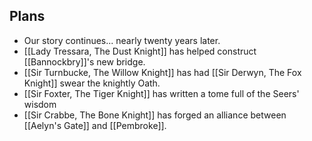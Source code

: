 ## Plans
- Our story continues... nearly twenty years later.
- [[Lady Tressara, The Dust Knight]] has helped construct [[Bannockbry]]'s new bridge.
- [[Sir Turnbucke, The Willow Knight]] has had [[Sir Derwyn, The Fox Knight]] swear the knightly Oath.
- [[Sir Foxter, The Tiger Knight]] has written a tome full of the Seers' wisdom
- [[Sir Crabbe, The Bone Knight]] has forged an alliance between [[Aelyn's Gate]] and [[Pembroke]].
